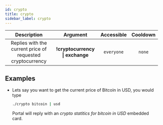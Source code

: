 ```yaml
---
id: crypto
title: crypto
sidebar_label: crypto
---
```


|                        Description                         |            Argument             | Accessible | Cooldown |
| :--------------------------------------------------------: | :-----------------------------: | :--------: | :------: |
| Replies with the current price of requested cryptocurrency | **!cryptocurrency \| exchange** | `everyone` |  `none`  |

## Examples

- Lets say you want to get the current price of Bitcoin in USD, you would type

  ```bash
  ./crypto bitcoin | usd
  ```

  Portal will reply with an _crypto statitics for bitcoin in USD_ embedded card.
